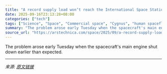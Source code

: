 ```yaml
---
title: "A record supply load won’t reach the International Space Station as scheduled"
date: 2025-09-16T23:13:28+08:00
categories: ["tech"]
tags: ["Science", "Space", "Commercial space", "Cygnus", "human spaceflight", "international space station", "ng-23", "Northrop Grumman"]
summary: "The problem arose early Tuesday when the spacecraft's main engine shut down earlier than expected."
source_url: "https://arstechnica.com/space/2025/09/a-record-supply-load-wont-reach-the-international-space-station-as-scheduled/"
---
```


The problem arose early Tuesday when the spacecraft's main engine shut down earlier than expected.

---

*来源: [原文链接](https://arstechnica.com/space/2025/09/a-record-supply-load-wont-reach-the-international-space-station-as-scheduled/)*
